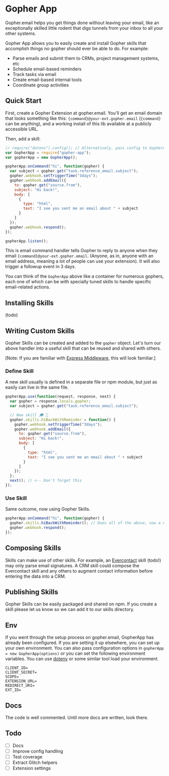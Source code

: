# Gopher App

Gopher.email helps you get things done without leaving your email, like an exceptionally
skilled little rodent that digs tunnels from your inbox to all your other systems.

Gopher App allows you to easily create and install Gopher skills that accomplish things no gopher
should ever be able to do. For example:

- Parse emails and submit them to CRMs, project management systems, etc
- Schedule email-based reminders
- Track tasks via email
- Create email-based internal tools
- Coordinate group activities

## Quick Start

First, create a Gopher Extension at gopher.email. You'll get an email domain
that looks something like this: `{command}@your-ext.gopher.email` (`{command}`
can be anything), and a working install of this lib available at a publicly
accessible URL.

Then, add a skill:

```javascript
// require("dotenv").config(); // Alternatively, pass config to GopherApp()
var GopherApp = require("gopher-app");
var gopherApp = new GopherApp();

gopherApp.onCommand("hi", function(gopher) {
  var subject = gopher.get("task.reference_email.subject");
  gopher.webhook.setTriggerTime("3days");
  gopher.webhook.addEmail({
    to: gopher.get("source.from"),
    subject: "Hi back!",
    body: [
      {
        type: "html",
        text: "I see you sent me an email about " + subject
      }
    ]
  });
  gopher.webhook.respond();
});

gopherApp.listen();
```

This is email command handler tells Gopher to reply to anyone when they
email `{command}@your-ext.gopher.email`. (Anyone, as in, anyone with an email address, meaning a
lot of people can use your extension). It will also trigger a followup event in 3 days.

You can think of the `GopherApp` above like a container for numerous gophers, each one
of which can be with specially tuned skills to handle specific email-related actions.

## Installing Skills

(todo)

## Writing Custom Skills

Gopher Skills can be created and added to the `gopher` object.
Let's turn our above handler into a useful skill that can be reused and shared
with others.

[Note: If you are familiar with [Express Middleware](https://expressjs.com/en/guide/writing-middleware.html), this will look familiar.]

### Define Skill

A new skill usually is defined in a separate file or npm module, but just as
easily can live in the same file.

```javascript
gopherApp.use(function(request, response, next) {
  var gopher = response.locals.gopher;
  var subject = gopher.get("task.reference_email.subject");

  // New skill 🎓 👏
  gopher.skills.hiBackWithReminder = function() {
    gopher.webhook.setTriggerTime("3days");
    gopher.webhook.addEmail({
      to: gopher.get("source.from"),
      subject: "Hi back!",
      body: [
        {
          type: "html",
          text: "I see you sent me an email about " + subject
        }
      ]
    });
  };
  next(); // <-- Don't forget this
});
```

### Use Skill

Same outcome, now using Gopher Skills.

```javascript
gopherApp.onCommand("hi", function(gopher) {
  gopher.skills.hiBackWithReminder(); // Does all of the above, now a nice elegant command
  gopher.webhook.respond();
});
```

## Composing Skills

Skills can make use of other skills. For example, an [Evercontact](https://www.evercontact.com/developers)
skill (todo!) may only parse email signatures. A CRM skill could compose the Evercontact skill
and any others to augment contact information before entering the data into a CRM.

## Publishing Skills

Gopher Skills can be easily packaged and shared on npm. If you create a skill please let us know
so we can add it to our skills directory.

## Env

If you went through the setup process on gopher.email, GopherApp has already been configured.
If you are setting it up elsewhere, you can set up your own environment. You can also pass configuration
options in `gopherApp = new GopherApp(options)` or you can set the following environment variables.
You can use [dotenv](https://www.npmjs.com/package/dotenv) or some similar tool load your environment.

```
CLIENT_ID=
CLIENT_SECRET=
SCOPE=
EXTENSION_URL=
REDIRECT_URI=
EXT_ID=
```

## Docs

The code is well commented. Until more docs are written, look there.

## Todo

- [ ] Docs
- [ ] Improve config handling
- [ ] Test coverage
- [ ] Extract Glitch helpers
- [ ] Extension settings
